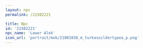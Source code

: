 ```yaml
---
layout: npc
permalink: /21502221

title: Npc
id: '21502221'
npc_name: 'Lower Alek'
icon_url: 'portrait/mob/21001038_m_turkasoildertypea_p.png'
---
```

